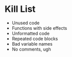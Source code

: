 Kill List
=========
* Unused code
* Functions with side effects
* Unformatted code
* Repeated code blocks
* Bad variable names
* No comments, ugh 
